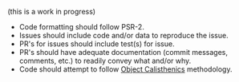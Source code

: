 (this is a work in progress)

- Code formatting should follow PSR-2.
- Issues should include code and/or data to reproduce the issue.
- PR's for issues should include test(s) for issue.
- PR's should have adequate documentation (commit messages, comments, etc.) to readily convey what and/or why.  
- Code should attempt to follow [Object Calisthenics](http://www.xpteam.com/jeff/writings/objectcalisthenics.rtf) methodology.

